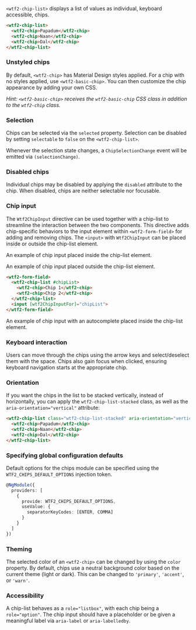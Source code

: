 `<wtf2-chip-list>` displays a list of values as individual, keyboard accessible, chips.

<!-- example(chips-overview) -->

```html
<wtf2-chip-list>
  <wtf2-chip>Papadum</wtf2-chip>
  <wtf2-chip>Naan</wtf2-chip>
  <wtf2-chip>Dal</wtf2-chip>
</wtf2-chip-list>
```

### Unstyled chips
By default, `<wtf2-chip>` has Material Design styles applied. For a chip with no styles applied,
use `<wtf2-basic-chip>`. You can then customize the chip appearance by adding your own CSS.

_Hint: `<wtf2-basic-chip>` receives the `wtf2-basic-chip` CSS class in addition to the `wtf2-chip` class._

### Selection
Chips can be selected via the `selected` property. Selection can be disabled by setting
`selectable` to `false` on the `<wtf2-chip-list>`.

Whenever the selection state changes, a `ChipSelectionChange` event will be emitted via
`(selectionChange)`.

### Disabled chips
Individual chips may be disabled by applying the `disabled` attribute to the chip. When disabled,
chips are neither selectable nor focusable.

### Chip input
The `Wtf2ChipInput` directive can be used together with a chip-list to streamline the interaction
between the two components. This directive adds chip-specific behaviors to the input element
within `<wtf2-form-field>` for adding and removing chips. The `<input>` with `Wtf2ChipInput` can
be placed inside or outside the chip-list element.

An example of chip input placed inside the chip-list element.
<!-- example(chips-input) -->

An example of chip input placed outside the chip-list element.

```html
<wtf2-form-field>
  <wtf2-chip-list #chipList>
    <wtf2-chip>Chip 1</wtf2-chip>
    <wtf2-chip>Chip 2</wtf2-chip>
  </wtf2-chip-list>
  <input [wtf2ChipInputFor]="chipList">
</wtf2-form-field>
```

An example of chip input with an autocomplete placed inside the chip-list element.
<!-- example(chips-autocomplete) -->

### Keyboard interaction
Users can move through the chips using the arrow keys and select/deselect them with the space. Chips
also gain focus when clicked, ensuring keyboard navigation starts at the appropriate chip.

### Orientation
If you want the chips in the list to be stacked vertically, instead of horizontally, you can apply
the `wtf2-chip-list-stacked` class, as well as the `aria-orientation="vertical"` attribute:

```html
<wtf2-chip-list class="wtf2-chip-list-stacked" aria-orientation="vertical">
  <wtf2-chip>Papadum</wtf2-chip>
  <wtf2-chip>Naan</wtf2-chip>
  <wtf2-chip>Dal</wtf2-chip>
</wtf2-chip-list>
```

### Specifying global configuration defaults
Default options for the chips module can be specified using the `WTF2_CHIPS_DEFAULT_OPTIONS`
injection token.

```ts
@NgModule({
  providers: [
    {
      provide: WTF2_CHIPS_DEFAULT_OPTIONS,
      useValue: {
        separatorKeyCodes: [ENTER, COMMA]
      }
    }
  ]
})
```

### Theming
The selected color of an `<wtf2-chip>` can be changed by using the `color` property. By default, chips
use a neutral background color based on the current theme (light or dark). This can be changed to
`'primary'`, `'accent'`, or `'warn'`.

### Accessibility
A chip-list behaves as a `role="listbox"`, with each chip being a `role="option"`. The chip input
should have a placeholder or be given a meaningful label via `aria-label` or `aria-labelledby`.
